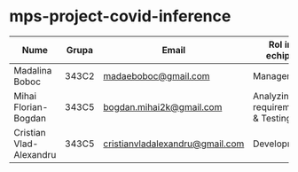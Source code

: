 # mps-project-covid-inference

| Nume                    | Grupa | Email                           | Rol in echipa                    | Link CV |
|-------------------------|-------|---------------------------------|----------------------------------|---------|
| Madalina Boboc          | 343C2 | madaeboboc@gmail.com            | Management                       |         |
| Mihai Florian-Bogdan    | 343C5 | bogdan.mihai2k@gmail.com        | Analyzing requirements & Testing |         |
| Cristian Vlad-Alexandru | 343C5 | cristianvladalexandru@gmail.com | Development                      |         |
